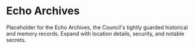 # Echo Archives

Placeholder for the Echo Archives, the Council's tightly guarded historical and memory records. Expand with location details, security, and notable secrets.